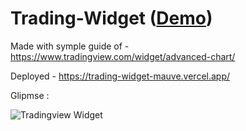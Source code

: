 # Trading-Widget (<a href="https://trading-widget-mauve.vercel.app/">Demo</a>)

Made with symple guide of - https://www.tradingview.com/widget/advanced-chart/

Deployed - https://trading-widget-mauve.vercel.app/


Glipmse :

![Tradingview Widget](https://github.com/AaadityaG/Trading-Widget/assets/114663382/e0faeeb3-6f80-451b-803f-209d74937f64)

